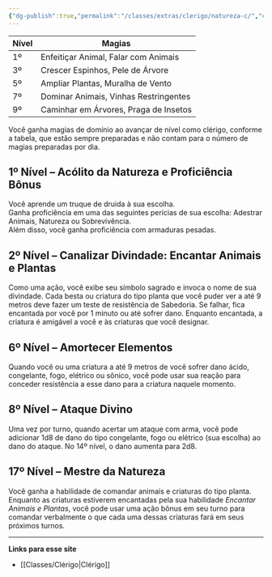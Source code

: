 ```yaml
---
{"dg-publish":true,"permalink":"/classes/extras/clerigo/natureza-c/","created":"2024-07-23T08:29:11.000-03:00"}
---
```



| Nível | Magias                           |
|-------|----------------------------------|
| 1º    | Enfeitiçar Animal, Falar com Animais |
| 3º    | Crescer Espinhos, Pele de Árvore  |
| 5º    | Ampliar Plantas, Muralha de Vento |
| 7º    | Dominar Animais, Vinhas Restringentes |
| 9º    | Caminhar em Árvores, Praga de Insetos |

Você ganha magias de domínio ao avançar de nível como clérigo, conforme a tabela, que estão sempre preparadas e não contam para o número de magias preparadas por dia.

## 1º Nível – Acólito da Natureza e Proficiência Bônus
Você aprende um truque de druida à sua escolha.  
Ganha proficiência em uma das seguintes perícias de sua escolha: Adestrar Animais, Natureza ou Sobrevivência.  
Além disso, você ganha proficiência com armaduras pesadas.

## 2º Nível – Canalizar Divindade: Encantar Animais e Plantas
Como uma ação, você exibe seu símbolo sagrado e invoca o nome de sua divindade. Cada besta ou criatura do tipo planta que você puder ver a até 9 metros deve fazer um teste de resistência de Sabedoria. Se falhar, fica encantada por você por 1 minuto ou até sofrer dano. Enquanto encantada, a criatura é amigável a você e às criaturas que você designar.

## 6º Nível – Amortecer Elementos
Quando você ou uma criatura a até 9 metros de você sofrer dano ácido, congelante, fogo, elétrico ou sônico, você pode usar sua reação para conceder resistência a esse dano para a criatura naquele momento.

## 8º Nível – Ataque Divino
Uma vez por turno, quando acertar um ataque com arma, você pode adicionar 1d8 de dano do tipo congelante, fogo ou elétrico (sua escolha) ao dano do ataque. No 14º nível, o dano aumenta para 2d8.

## 17º Nível – Mestre da Natureza
Você ganha a habilidade de comandar animais e criaturas do tipo planta. Enquanto as criaturas estiverem encantadas pela sua habilidade *Encantar Animais e Plantas*, você pode usar uma ação bônus em seu turno para comandar verbalmente o que cada uma dessas criaturas fará em seus próximos turnos.
___
**Links para esse site**  
- [[Classes/Clérigo\|Clérigo]]